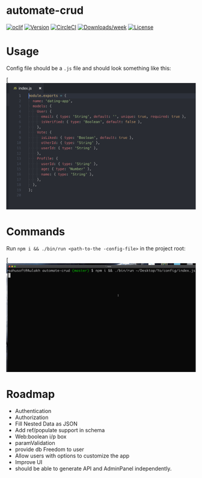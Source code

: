 # automate-crud

[![oclif](https://img.shields.io/badge/cli-oclif-brightgreen.svg)](https://oclif.io)
[![Version](https://img.shields.io/npm/v/mynewcli.svg)](https://npmjs.org/package/mynewcli)
[![CircleCI](https://circleci.com/gh/NamanAulakh/mynewcli/tree/master.svg?style=shield)](https://circleci.com/gh/NamanAulakh/mynewcli/tree/master)
[![Downloads/week](https://img.shields.io/npm/dw/mynewcli.svg)](https://npmjs.org/package/mynewcli)
[![License](https://img.shields.io/npm/l/mynewcli.svg)](https://github.com/NamanAulakh/mynewcli/blob/master/package.json)

# Usage

Config file should be a `.js` file and should look something like this:

[![config.js](https://github.com/NamanAulakh/automate-crud/blob/master/assets/config.png?raw=true)

# Commands

Run `npm i && ./bin/run <path-to-the -config-file>` in the project root:

[![demo](https://github.com/NamanAulakh/automate-crud/blob/master/assets/1.gif?raw=true)

# Roadmap

- Authentication
- Authorization
- Fill Nested Data as JSON
- Add ref/populate support in schema
- Web:boolean i/p box
- paramValidation
- provide db Freedom to user
- Allow users with options to customize the app
- Improve UI
- should be able to generate API and AdminPanel independently.
